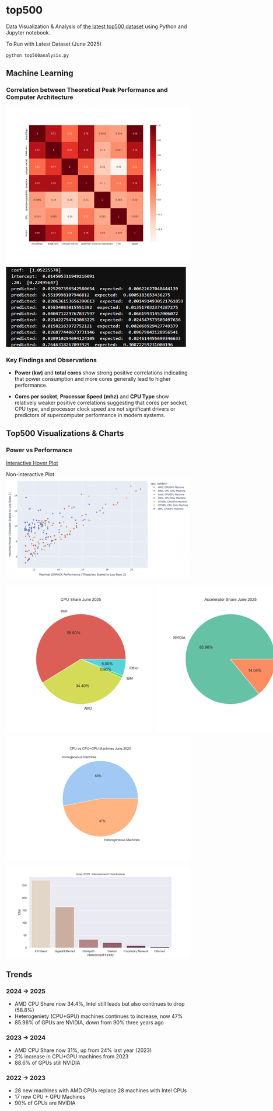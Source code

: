 # top500 
Data Visualization & Analysis of [the latest top500 dataset](https://www.top500.org/lists/top500/) using Python and Jupyter notebook. 

To Run with Latest Dataset (June 2025)

```
python top500analysis.py
```

## Machine Learning  
### Correlation between Theoretical Peak Performance and Computer Architecture 
![Theoretical_Peak+Performance_Heatmap_of_Corr_Spring22](Visualizations/2022/Theoretical_Peak+Performance_Heatmap_of_Corr_Spring22.png)

![ML Predictions](Visualizations/2022/ML_Model_Predictions_Spring2022.png)

### Key Findings and Observations

* **Power (kw)** and **total cores** show strong positive correlations indicating that power consumption and more cores generally lead 
to higher performance.

* **Cores per socket**, **Processor Speed (mhz)**  and **CPU Type** show relatively weaker positive correlations suggesting that cores 
per socket, CPU type, and processor clock speed are not significant drivers or predictors of supercomputer performance in modern systems.

## Top500 Visualizations & Charts 

### Power vs Performance 
[Interactive Hover
Plot](http://htmlpreview.github.io/?https://github.com/tommygorham/top500/blob/main/InteractiveMachineInfoJune2025.html)

Non-interactive Plot  
<img src="https://github.com/tommygorham/top500/blob/main/Visualizations/2025/June2025powervsperformance.png" 
     alt="Power Vs Performance" width="765" />

<div style="display: flex; gap: 10px;">
  <img 
       src="https://github.com/tommygorham/top500/blob/main/Visualizations/2025/June2025CPUShare.png" 
       alt="CPU Share" width="400" />
  <img 
       src="https://github.com/tommygorham/top500/blob/main/Visualizations/2025/June2025GPUShare.png" 
       alt="GPU Share" width="400" />
</div>

<img src="https://github.com/tommygorham/top500/blob/main/Visualizations/2025/June2025heterogeneity.png" 
     alt="Heterogeneity" width="750" />

<img src="https://github.com/tommygorham/top500/blob/main/Visualizations/2025/June2025interconnects.png" 
     alt="Interconnects" width="750" />

## Trends 
### 2024 -> 2025 
* AMD CPU Share now 34.4%, Intel still leads but also continues to drop (58.8%)
* Heterogeniety (CPU+GPU) machines continues to increase, now 47% 
* 85.96% of GPUs are NVIDIA, down from 90% three years ago

### 2023 -> 2024 
* AMD CPU Share now 31%, up from 24% last year (2023) 
* 2% increase in CPU+GPU machines from 2023  
* 88.6% of GPUs still NVIDIA 

### 2022 -> 2023 
* 28 new machines with AMD CPUs replace 28 machines with Intel CPUs
* 17 new CPU + GPU Machines
* 90% of GPUs are NVIDIA
